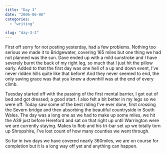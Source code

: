```yaml
---
title: "Day 3"
date: "2006-06-06"
categories: 
  - "writing"

slug: "day-3-2"
---
```


First off sorry for not posting yesterday, had a few problems. Nothing too serious we made it to Bridgewater, covering 165 miles but one thing we had not planned was the sun. Dave ended up with a mild sunstroke and I have severely burnt the back of my right leg, so much that I just hit the pillow early. Added to that the first day was one hell of a up and down event, I’ve never ridden hills quite like that before! And they never seemed to end, the only saving grace was that you knew a downhill was at the end of every climb.

Tuesday started off with the passing of the first mental barrier, I got out of bed and got dressed; a good start. I also felt a bit better in my legs so we were off. Today saw some of the best riding I’ve ever done, first crossing the Severn bridge and then absorbing the beautiful countryside in South Wales. The day was a long one as we had to make up some miles, we hit the A39 just before Hereford and sat on that right up until Warrington were we are currently staying. Makes to Rob and his tri-bar set up we totally torn up Shropshire, I’ve lost count of how many counties we went through.

So far in two days we have covered nearly 360miles, we are on course for completion but it is a long way off yet and anything can happen.
